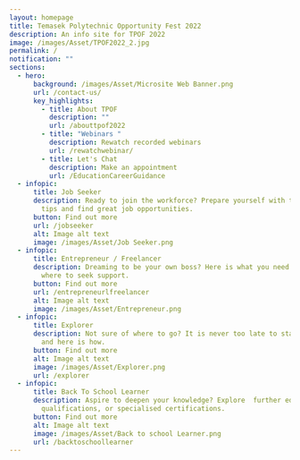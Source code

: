 ```yaml
---
layout: homepage
title: Temasek Polytechnic Opportunity Fest 2022
description: An info site for TPOF 2022
image: /images/Asset/TPOF2022_2.jpg
permalink: /
notification: ""
sections:
  - hero:
      background: /images/Asset/Microsite Web Banner.png
      url: /contact-us/
      key_highlights:
        - title: About TPOF
          description: ""
          url: /abouttpof2022
        - title: "Webinars "
          description: Rewatch recorded webinars
          url: /rewatchwebinar/
        - title: Let's Chat
          description: Make an appointment
          url: /EducationCareerGuidance
  - infopic:
      title: Job Seeker
      description: Ready to join the workforce? Prepare yourself with these essential
        tips and find great job opportunities.
      button: Find out more
      url: /jobseeker
      alt: Image alt text
      image: /images/Asset/Job Seeker.png
  - infopic:
      title: Entrepreneur / Freelancer
      description: Dreaming to be your own boss? Here is what you need to know and
        where to seek support.
      button: Find out more
      url: /entrepreneurlfreelancer
      alt: Image alt text
      image: /images/Asset/Entrepreneur.png
  - infopic:
      title: Explorer
      description: Not sure of where to go? It is never too late to start exploring
        and here is how.
      button: Find out more
      alt: Image alt text
      image: /images/Asset/Explorer.png
      url: /explorer
  - infopic:
      title: Back To School Learner
      description: Aspire to deepen your knowledge? Explore  further education, higher
        qualifications, or specialised certifications.
      button: Find out more
      alt: Image alt text
      image: /images/Asset/Back to school Learner.png
      url: /backtoschoollearner
---
```

